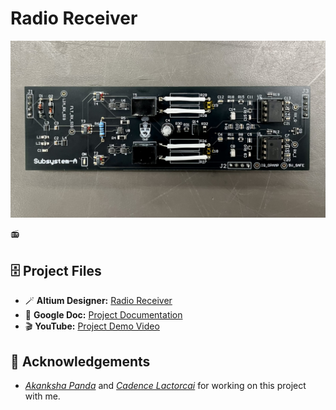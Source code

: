 # Radio Receiver

![head](https://github.com/thejoonho/radio-receiver/blob/main/images/radio-receiver.jpeg)

📻 <project description>

## 🗄️ Project Files

- 🪄 **Altium Designer:** [Radio Receiver]()
- 📑 **Google Doc:** [Project Documentation]()
- 🎬 **YouTube:** [Project Demo Video](https://www.youtube.com/watch?v=JGLR_uTyv3c)

## 💐 Acknowledgements

- *[Akanksha Panda](https://www.linkedin.com/in/akanksha-panda0/)* and *[Cadence Lactorcai](https://www.linkedin.com/in/cadence-latorcai/)* for working on this project with me. 

